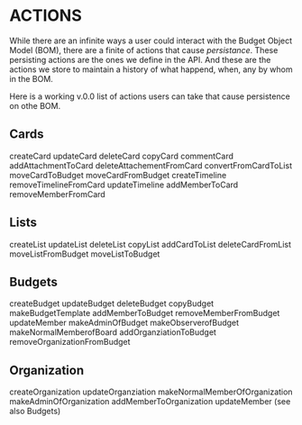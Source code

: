 ACTIONS
=======

While there are an infinite ways a user could interact with the Budget Object Model (BOM), there are a finite of actions that cause *persistance*. These persisting actions are the ones we define in the API. And these are the actions we store to maintain a history of what happend, when, any by whom in the BOM.

Here is a working v.0.0 list of actions users can take that cause persistence on othe BOM.

Cards
-----
createCard
updateCard
deleteCard
copyCard
commentCard
addAttachmentToCard
deleteAttachementFromCard
convertFromCardToList
moveCardToBudget
moveCardFromBudget
createTimeline
removeTimelineFromCard
updateTimeline
addMemberToCard
removeMemberFromCard


Lists
-----
createList
updateList
deleteList
copyList
addCardToList
deleteCardFromList
moveListFromBudget
moveListToBudget


Budgets
-------
createBudget
updateBudget
deleteBudget
copyBudget
makeBudgetTemplate
addMemberToBudget
removeMemberFromBudget
updateMember
makeAdminOfBudget
makeObserverofBudget
makeNormalMemberofBoard
addOrganziationToBudget
removeOrganizationFromBudget



Organization
-----------
createOrganization
updateOrganziation
makeNormalMemberOfOrganization
makeAdminOfOrganization
addMemberToOrganization
updateMember (see also Budgets)




